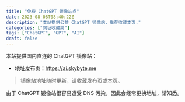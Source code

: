 ```yaml
---
title: "免费 ChatGPT 镜像站点"
date: 2023-08-08T08:40:22Z
description: "本站提供公益 ChatGPT 镜像站，推荐收藏本页."
categories: ["网址收藏夹"]
tags: ["ChatGPT", "GPT", "AI"]
draft: false
---
```


本站提供国内直连的 ChatGPT 镜像站：
- 地址发布页：<https://ai.skybyte.me>

> 镜像站地址随时更新，请收藏发布页或本页。

由于 ChatGPT 镜像站很容易遭受 DNS 污染，因此会经常更换地址，请知悉。
